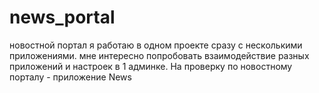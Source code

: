 # news_portal
новостной портал 
я работаю в одном проекте сразу с несколькими приложениями. мне интересно попробовать взаимодействие разных приложений и настроек в 1 админке. На проверку по новостному порталу - приложение News
